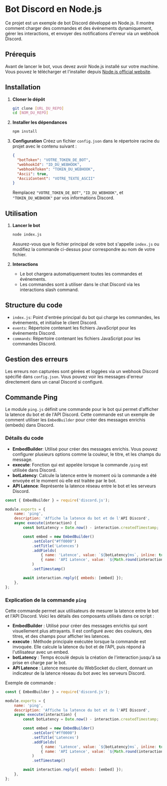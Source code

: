 
# Bot Discord en Node.js

Ce projet est un exemple de bot Discord développé en Node.js. Il montre comment charger des commandes et des événements dynamiquement, gérer les interactions, et envoyer des notifications d'erreur via un webhook Discord.

## Prérequis

Avant de lancer le bot, vous devez avoir Node.js installé sur votre machine. Vous pouvez le télécharger et l'installer depuis [Node.js official website](https://nodejs.org/).

## Installation

1. **Cloner le dépôt**
   ```bash
   git clone [URL_DU_REPO]
   cd [NOM_DU_REPO]
   ```

2. **Installer les dépendances**
   ```bash
   npm install
   ```

3. **Configuration**
   Créez un fichier `config.json` dans le répertoire racine du projet avec le contenu suivant :
   ```json
   {
     "botToken": "VOTRE_TOKEN_DE_BOT",
     "webhookId": "ID_DU_WEBHOOK",
     "webhookToken": "TOKEN_DU_WEBHOOK",
     "Ascii": true,
     "AsciiContent": "VOTRE_TEXTE_ASCII"
   }
   ```
   Remplacez `"VOTRE_TOKEN_DE_BOT"`, `"ID_DU_WEBHOOK"`, et `"TOKEN_DU_WEBHOOK"` par vos informations Discord.

## Utilisation

1. **Lancer le bot**
   ```bash
   node index.js
   ```

   Assurez-vous que le fichier principal de votre bot s'appelle `index.js` ou modifiez la commande ci-dessus pour correspondre au nom de votre fichier.

2. **Interactions**
   - Le bot chargera automatiquement toutes les commandes et événements.
   - Les commandes sont à utiliser dans le chat Discord via les interactions slash command.

## Structure du code

- `index.js`: Point d'entrée principal du bot qui charge les commandes, les événements, et initialise le client Discord.
- `events`: Répertoire contenant les fichiers JavaScript pour les événements Discord.
- `commands`: Répertoire contenant les fichiers JavaScript pour les commandes Discord.

## Gestion des erreurs

Les erreurs non capturées sont gérées et loggées via un webhook Discord spécifié dans `config.json`. Vous pouvez voir les messages d'erreur directement dans un canal Discord si configuré.

## Commande Ping

Le module `ping.js` définit une commande pour le bot qui permet d'afficher la latence du bot et de l'API Discord. Cette commande est un exemple de comment utiliser les `EmbedBuilder` pour créer des messages enrichis (embeds) dans Discord.

### Détails du code

- **EmbedBuilder**: Utilisé pour créer des messages enrichis. Vous pouvez configurer plusieurs options comme la couleur, le titre, et les champs du message.
- **execute**: Fonction qui est appelée lorsque la commande `/ping` est utilisée dans Discord.
- **botLatency**: Calcule la latence entre le moment où la commande a été envoyée et le moment où elle est traitée par le bot.
- **API Latence**: Représente la latence réseau entre le bot et les serveurs Discord.

```javascript
const { EmbedBuilder } = require('discord.js');

module.exports = {
    name: 'ping',
    description: 'Affiche la latence du bot et de l'API Discord',
    async execute(interaction) {
        const botLatency = Date.now() - interaction.createdTimestamp;

        const embed = new EmbedBuilder()
            .setColor("#ff0000") 
            .setTitle('Latences')
            .addFields(
                { name: 'Latence', value: `${botLatency}ms`, inline: true },
                { name: 'API Latence', value: `${Math.round(interaction.client.ws.ping)}ms`, inline: true }
            )
            .setTimestamp()

        await interaction.reply({ embeds: [embed] });
    },
};
```

### Explication de la commande `ping`

Cette commande permet aux utilisateurs de mesurer la latence entre le bot et l'API Discord. Voici les détails des composants utilisés dans ce script :

- **EmbedBuilder** : Utilisé pour créer des messages enrichis qui sont visuellement plus attrayants. Il est configuré avec des couleurs, des titres, et des champs pour afficher les latences.
- **execute** : Méthode principale exécutée lorsque la commande est invoquée. Elle calcule la latence du bot et de l'API, puis répond à l'utilisateur avec un embed.
- **botLatency** : Temps écoulé depuis la création de l'interaction jusqu'à sa prise en charge par le bot.
- **API Latence** : Latence mesurée du WebSocket du client, donnant un indicateur de la latence réseau du bot avec les serveurs Discord.

Exemple de commande :

```javascript
const { EmbedBuilder } = require('discord.js');

module.exports = {
    name: 'ping',
    description: 'Affiche la latence du bot et de l'API Discord',
    async execute(interaction) {
        const botLatency = Date.now() - interaction.createdTimestamp;

        const embed = new EmbedBuilder()
            .setColor("#ff0000") 
            .setTitle('Latences')
            .addFields(
                { name: 'Latence', value: `${botLatency}ms`, inline: true },
                { name: 'API Latence', value: `${Math.round(interaction.client.ws.ping)}ms`, inline: true }
            )
            .setTimestamp()

        await interaction.reply({ embeds: [embed] });
    },
};
```
